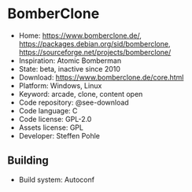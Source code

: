# BomberClone

- Home: https://www.bomberclone.de/, https://packages.debian.org/sid/bomberclone, https://sourceforge.net/projects/bomberclone/
- Inspiration: Atomic Bomberman
- State: beta, inactive since 2010
- Download: https://www.bomberclone.de/core.html
- Platform: Windows, Linux
- Keyword: arcade, clone, content open
- Code repository: @see-download
- Code language: C
- Code license: GPL-2.0
- Assets license: GPL
- Developer: Steffen Pohle

## Building

- Build system: Autoconf
